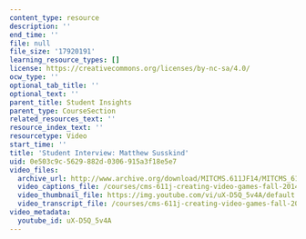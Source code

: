```yaml
---
content_type: resource
description: ''
end_time: ''
file: null
file_size: '17920191'
learning_resource_types: []
license: https://creativecommons.org/licenses/by-nc-sa/4.0/
ocw_type: ''
optional_tab_title: ''
optional_text: ''
parent_title: Student Insights
parent_type: CourseSection
related_resources_text: ''
resource_index_text: ''
resourcetype: Video
start_time: ''
title: 'Student Interview: Matthew Susskind'
uid: 0e503c9c-5629-882d-0306-915a3f18e5e7
video_files:
  archive_url: http://www.archive.org/download/MITCMS.611JF14/MITCMS_611JF14_Matt_Susskind_300k.mp4
  video_captions_file: /courses/cms-611j-creating-video-games-fall-2014/bc98c04442405975b8fd058e8549a2de_uX-D5Q_5v4A.vtt
  video_thumbnail_file: https://img.youtube.com/vi/uX-D5Q_5v4A/default.jpg
  video_transcript_file: /courses/cms-611j-creating-video-games-fall-2014/21ef1e2098623edaad2352da92fe2da2_uX-D5Q_5v4A.pdf
video_metadata:
  youtube_id: uX-D5Q_5v4A
---
```

